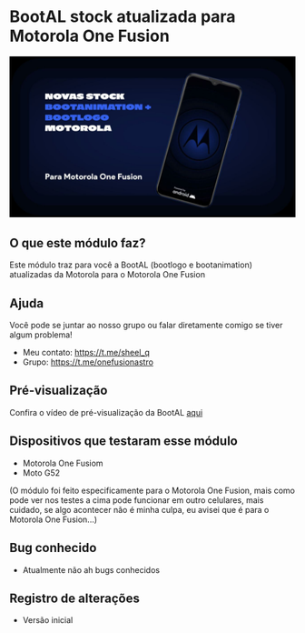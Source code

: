 # BootAL stock atualizada para Motorola One Fusion

![](https://raw.githubusercontent.com/Sheelq/Magisk_Modulo_CBALMAMOF/main/release/IMG_20240203_153223_040.jpg)

## O que este módulo faz? ##
Este módulo traz para você a BootAL (bootlogo e bootanimation) atualizadas da Motorola para o Motorola One Fusion

## Ajuda ##
Você pode se juntar ao nosso grupo ou falar diretamente comigo se tiver algum problema!

* Meu contato: https://t.me/sheel_q
* Grupo: https://t.me/onefusionastro

## Pré-visualização ##
Confira o vídeo de pré-visualização da BootAL [aqui](https://t.me/sheel_qfiles/2)

## Dispositivos que testaram esse módulo ##
* Motorola One Fusiom
* Moto G52

(O módulo foi feito especificamente para o Motorola One Fusion, mais como pode ver nos testes a cima pode funcionar em outro celulares, mais cuidado, se algo acontecer não é minha culpa, eu avisei que é para o Motorola One Fusion...)

## Bug conhecido ##
* Atualmente não ah bugs conhecidos

## Registro de alterações ##
* Versão inicial
